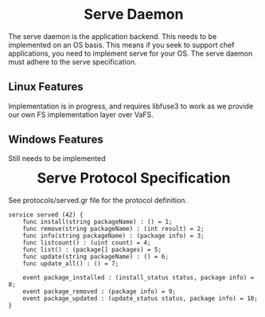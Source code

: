 <h1 align="center" style="margin-top: 0px;">Serve Daemon</h1>

The serve daemon is the application backend. This needs to be implemented on an OS basis. This means if you seek to support chef applications, you need to implement serve for your OS. The serve daemon must adhere to the serve specification.

## Linux Features

Implementation is in progress, and requires libfuse3 to work as we provide our own FS implementation layer over VaFS.

## Windows Features

Still needs to be implemented

<h1 align="center" style="margin-top: 0px;">Serve Protocol Specification</h1>

See protocols/served.gr file for the protocol definition.

```
service served (42) {
    func install(string packageName) : () = 1;
    func remove(string packageName) : (int result) = 2;
    func info(string packageName) : (package info) = 3;
    func listcount() : (uint count) = 4;
    func list() : (package[] packages) = 5;
    func update(string packageName) : () = 6;
    func update_all() : () = 7;
    
    event package_installed : (install_status status, package info) = 8;
    event package_removed : (package info) = 9;
    event package_updated : (update_status status, package info) = 10;
}
```

